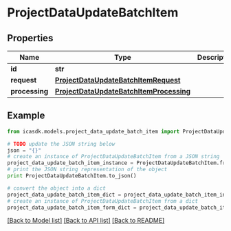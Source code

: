# ProjectDataUpdateBatchItem


## Properties
Name | Type | Description | Notes
------------ | ------------- | ------------- | -------------
**id** | **str** |  | 
**request** | [**ProjectDataUpdateBatchItemRequest**](ProjectDataUpdateBatchItemRequest.md) |  | 
**processing** | [**ProjectDataUpdateBatchItemProcessing**](ProjectDataUpdateBatchItemProcessing.md) |  | 

## Example

```python
from icasdk.models.project_data_update_batch_item import ProjectDataUpdateBatchItem

# TODO update the JSON string below
json = "{}"
# create an instance of ProjectDataUpdateBatchItem from a JSON string
project_data_update_batch_item_instance = ProjectDataUpdateBatchItem.from_json(json)
# print the JSON string representation of the object
print ProjectDataUpdateBatchItem.to_json()

# convert the object into a dict
project_data_update_batch_item_dict = project_data_update_batch_item_instance.to_dict()
# create an instance of ProjectDataUpdateBatchItem from a dict
project_data_update_batch_item_form_dict = project_data_update_batch_item.from_dict(project_data_update_batch_item_dict)
```
[[Back to Model list]](../README.md#documentation-for-models) [[Back to API list]](../README.md#documentation-for-api-endpoints) [[Back to README]](../README.md)


